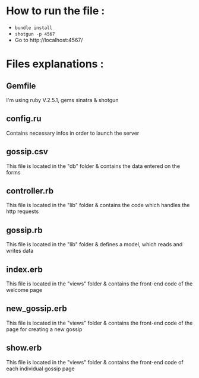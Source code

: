 # How to run the file :

* `bundle install`
* `shotgun -p 4567`
* Go to http://localhost:4567/ 

# Files explanations : 

## Gemfile
I'm using ruby V.2.5.1, gems sinatra & shotgun

## config.ru 
Contains necessary infos in order to launch the server

## gossip.csv 
This file is located in the "db" folder & contains the data entered on the forms 

## controller.rb
This file is located in the "lib" folder & contains the code which handles the http requests

## gossip.rb 
This file is located in the "lib" folder & defines a model, which reads and writes data

## index.erb 
This file is located in the "views" folder & contains the front-end code of the welcome page 

## new_gossip.erb
This file is located in the "views" folder & contains the front-end code of the page for creating a new gossip 

## show.erb 
This file is located in the "views" folder & contains the front-end code of each individual gossip page 
